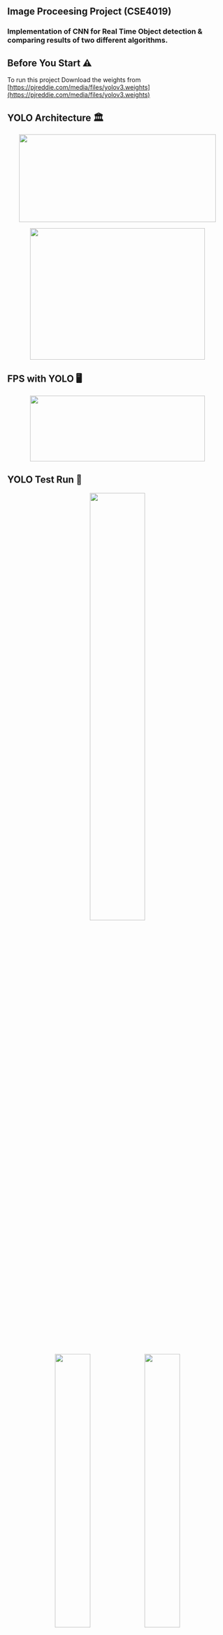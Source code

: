 ## Image Proceesing Project (CSE4019)
### Implementation of CNN for Real Time Object detection & comparing results of two different algorithms.

## Before You Start ⚠️

To run this project Download the weights from [https://pjreddie.com/media/files/yolov3.weights](https://pjreddie.com/media/files/yolov3.weights)

## YOLO Architecture 🏛
<p align = "center">
<img src ="Screenshots/Picture1.png" width = "450" height = "200" />
<p align = "center">
<img src ="Screenshots/Picture2.png" width = "400" height = "300" />
  
## FPS with YOLO 🖥
<p align = "center">
<img src ="Screenshots/Picture3.png" width = "400" height = "150" />
  
## YOLO Test Run 🏃‍
<p align = "center">
<img src = "Screenshots/Picture4.png" width = "50%" height = "50%">

</p>
<p align = "center">
<img src = "Screenshots/Picture5.png" width = "40%" height = "40%">
<img src = "Screenshots/Picture6.png" width = "40%" height = "40%">
</p>
 
 
## IBM Bluemix API (IBM Watson) App 📱

<p align = "center">
<img src = "Screenshots/Picture7.png" width = "24%" height = "24%">
<img src = "Screenshots/Picture8.png" width = "24%" height = "24%">
<img src = "Screenshots/Picture9.png" width = "24%" height = "24%">
</p>
 

## Comparative Table 🛠


| Parameter | YOLO  | Primitive R-CNN | Google Vision API | IBM Watson Bluemix API |
| ---------- | ------------- | ------------- | ------------- | -------------------- |
| **Realtime Performance** | Less performance hungry then other algorithms | CPU usage max out while running it. | No performance outage but network speed comes to matter | Same as Google Vision API |
| **FPS(Frames per second)** | Usually 30-50 FPS observed with decent hardware. But can increase with good GPU’s | Hardly 2-5 FPS observed due to deep and more complex neural network | Depends on network availability. Generally less than 25 FPS | Depends on network availability |
| **Memory Complexity** | Use more as compared to API’s but less than R-CNN | Heavy memory logging issue found which even slows down the host OS. | No memory overhead since API calling only depends on network | No memory overhead since API calling only depends on networky |
| **Performance** | Performance very good and can be used for commercially application like autonomous driving (Tesla cars) | Due to poor performance it is not viable to use for real time application. But it's good start for beginners since easy to learn concepts. | Again it depends on network performance like ping, data speed. But after successful deployment of 5G this will be the Industry standards. | Again it depends on network performance like ping, data speed. But after successful deployment of 5G this will be the Industry standards. |
| **Time Complexity** | Takes less time to compute. | Takes more time to commute since more performance hungry | Depends on network as well as server capacity to handle the request. | Depends on network as well as server capacity to handle the request. |
| **Reliability** | Most reliable of all since it is independent of network usage | Reliable but due to poor performance, not practical for use. | Not reliable for real time since the network can fluctuate anytime. If a stable network is provided then there can be the possibility of the server not able to handle a lot of request peak hours. | Not reliable for real time since the network can fluctuate anytime. If a stable network is provided then there can be the possibility of the server not able to handle a lot of request peak hours. |
| **Efficiency** | Efficient if good hardware is provided. | Not efficient | Efficient provided good network | Efficient provided good network |
| **Cost** | Cost effective given that use case satisfies the cost. | Costly since very expensive hardware is required for computation | Cheap since Google Vision API (GCP credit) $300 free per month | Cheap since Watson API is bundled with other services like NLP which can be integrated. |


## Conclusion 👏

YOLO is a unified model for object detection. This model is simple to construct and can be trained directly on full images. Unlike classifier-based approaches like RCNN and its other family, YOLO is trained on a loss function that directly corresponds to detection performance and the entire model is trained jointly. Fast YOLO is the fastest general-purpose object detector in the literature and YOLO pushes the state-of-the-art in real-time object detection. YOLO also generalizes well to new domains making it ideal for applications that rely on fast, robust object detection.


YOLO is a strong step towards closing the dataset size gap between de- tection and classification.
Many of our techniques generalize outside of object detection. Our WordTree representation of ImageNet offers a richer, more detailed output space for image classification. Dataset combination using hierarchical classification would be useful in the classification and segmentation domains. Training techniques like multi-scale training could provide benefits across a variety of visual tasks.
For future work we hope to use similar techniques for weakly supervised image segmentation. We also plan to improve our detection results using more powerful match- ing strategies for assigning weak labels to classification data during training. Computer vision is blessed with an enor- mous amount of labelled data. We will continue looking for ways to bring different sources and structures of data together to make stronger models of the visual world.


For the next coming decades we need to consider the upcoming technologies like **5G, quantum computing** which will be a giant leap for the field of AI. With the help of quantum computing’s performance and with the help of 5G connectivity this project will give scope in many fields like remote medical operation performed by doctors (AI in healthcare), Autonomous driving etc.

## Project Report ✉️

[Click here](https://github.com/sudnyeshtalekar/YOLO/blob/master/Project%20report/final_report.pdf)

## Authors

* [18BEE0201 - Sucheet Dumbre](https://github.com/theguy2048)
* [18BCE0791 - Siddhant Keskar](https://github.com/sjkeskar)
* [18BCE0809 - Sudnyesh Talekar](https://github.com/sudnyeshtalekar)
* [18BCE0811 - Devang](https://github.com/pateldevang)

## License

This project is licensed under the MIT License - see the [LICENSE.md](LICENSE.md) file for details

